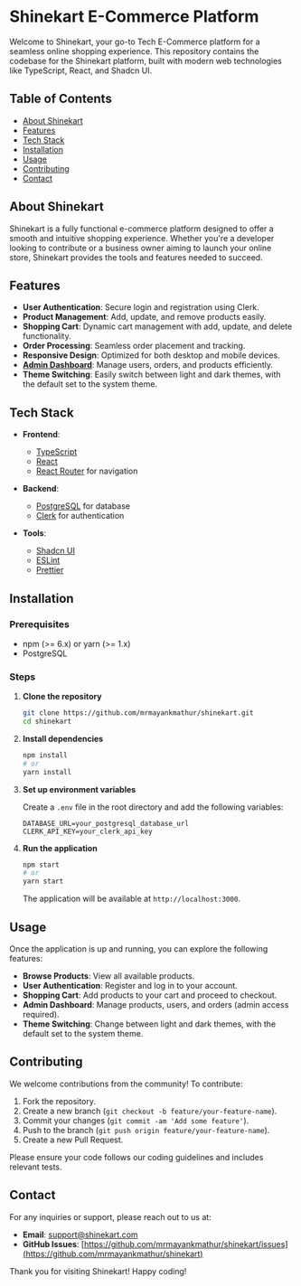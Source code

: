 # Shinekart E-Commerce Platform

Welcome to Shinekart, your go-to Tech E-Commerce platform for a seamless online shopping experience. This repository contains the codebase for the Shinekart platform, built with modern web technologies like TypeScript, React, and Shadcn UI.

## Table of Contents

- [About Shinekart](#about-shinekart)
- [Features](#features)
- [Tech Stack](#tech-stack)
- [Installation](#installation)
- [Usage](#usage)
- [Contributing](#contributing)
- [Contact](#contact)

## About Shinekart

Shinekart is a fully functional e-commerce platform designed to offer a smooth and intuitive shopping experience. Whether you're a developer looking to contribute or a business owner aiming to launch your online store, Shinekart provides the tools and features needed to succeed.

## Features

- **User Authentication**: Secure login and registration using Clerk.
- **Product Management**: Add, update, and remove products easily.
- **Shopping Cart**: Dynamic cart management with add, update, and delete functionality.
- **Order Processing**: Seamless order placement and tracking.
- **Responsive Design**: Optimized for both desktop and mobile devices.
- [**Admin Dashboard**](https://shinekart-admin.vercel.app/): Manage users, orders, and products efficiently.
- **Theme Switching**: Easily switch between light and dark themes, with the default set to the system theme.

## Tech Stack

- **Frontend**: 
  - [TypeScript](https://www.typescriptlang.org/)
  - [React](https://reactjs.org/)
  - [React Router](https://reactrouter.com/) for navigation

- **Backend**: 
  - [PostgreSQL](https://www.postgresql.org/) for database
  - [Clerk](https://clerk.dev/) for authentication

- **Tools**:
  - [Shadcn UI](https://ui.shadcn.com/)
  - [ESLint](https://eslint.org/)
  - [Prettier](https://prettier.io/)

## Installation

### Prerequisites

- npm (>= 6.x) or yarn (>= 1.x)
- PostgreSQL

### Steps

1. **Clone the repository**

   ```bash
   git clone https://github.com/mrmayankmathur/shinekart.git
   cd shinekart
   ```

2. **Install dependencies**

   ```bash
   npm install
   # or
   yarn install
   ```

3. **Set up environment variables**

   Create a `.env` file in the root directory and add the following variables:

   ```env
   DATABASE_URL=your_postgresql_database_url
   CLERK_API_KEY=your_clerk_api_key
   ```

4. **Run the application**

   ```bash
   npm start
   # or
   yarn start
   ```

   The application will be available at `http://localhost:3000`.

## Usage

Once the application is up and running, you can explore the following features:

- **Browse Products**: View all available products.
- **User Authentication**: Register and log in to your account.
- **Shopping Cart**: Add products to your cart and proceed to checkout.
- **Admin Dashboard**: Manage products, users, and orders (admin access required).
- **Theme Switching**: Change between light and dark themes, with the default set to the system theme.

## Contributing

We welcome contributions from the community! To contribute:

1. Fork the repository.
2. Create a new branch (`git checkout -b feature/your-feature-name`).
3. Commit your changes (`git commit -am 'Add some feature'`).
4. Push to the branch (`git push origin feature/your-feature-name`).
5. Create a new Pull Request.

Please ensure your code follows our coding guidelines and includes relevant tests.

## Contact

For any inquiries or support, please reach out to us at:

- **Email**: support@shinekart.com
- **GitHub Issues**: [https://github.com/mrmayankmathur/shinekart/issues](https://github.com/mrmayankmathur/shinekart)

Thank you for visiting Shinekart! Happy coding!
